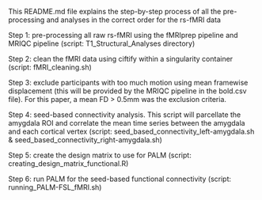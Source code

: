 This README.md file explains the step-by-step process of all the pre-processing and analyses in the correct order for the rs-fMRI data

Step 1: pre-processing all raw rs-fMRI using the fMRIprep pipeline and MRIQC pipeline (script: T1_Structural_Analyses directory)

Step 2: clean the fMRI data using ciftify within a singularity container (script: fMRI_cleaning.sh)

Step 3: exclude participants with too much motion using mean framewise displacement (this will be provided by the MRIQC pipeline in the bold.csv file). For this paper, a mean FD > 0.5mm was the exclusion criteria. 

Step 4: seed-based connectivity analysis. This script will parcellate the amygdala ROI and correlate the mean time series between the amygdala and each cortical vertex (script: seed_based_connectivity_left-amygdala.sh & seed_based_connectivity_right-amygdala.sh)

Step 5: create the design matrix to use for PALM (script: creating_design_matrix_functional.R)

Step 6: run PALM for the seed-based functional connectivity (script: running_PALM-FSL_fMRI.sh)
